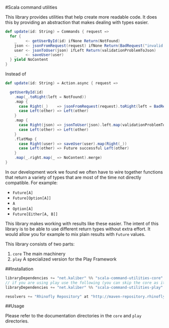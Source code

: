 #Scala command utilities

This library provides utilities that help create more readable code. It does this by providing an abstraction that makes dealing with types easier.

```scala
def update(id: String) = Commands { request =>
  for {
    _    <- getUserById(id) ifNone Return(NotFound)
    json <- jsonFromRequest(request) ifNone Return(BadRequest("invalid json"))
    user <- jsonToUser(json) ifLeft Return(validationProblemToJson)
    _    <- saveUser(user)
  } yield NoContent
}

```

Instead of

```scala
def update(id: String) = Action.async { request =>

  getUserById(id)
    .map(_.toRight(left = NotFound))
    .map {
      case Right(_)    => jsonFromRequest(request).toRight(left = BadRequest("invalid json"))
      case Left(other) => Left(other)
    }
    .map {
      case Right(json) => jsonToUser(json).left.map(validationProblemToJson)
      case Left(other) => Left(other)
    }
    .flatMap {
      case Right(user) => saveUser(user).map(Right(_))
      case Left(other) => Future successful Left(other)
    }
    .map(_.right.map(_ => NoContent).merge)
}
```



In our development work we found we often have to wire together functions that return a variety of types that are most of the time not directly compatible. For example:

- `Future[A]`
- `Future[Option[A]]`
- `A`
- `Option[A]`
- `Future[Either[A, B]]`

This library makes working with results like these easier. The intent of this library is to be able to use different return types without extra effort. It would allow you for example to mix plain results with `Future` values.

This library consists of two parts:

1. `core` The main machinery
2. `play` A specialized version for the Play Framework


##Installation

``` scala
libraryDependencies += "net.kaliber" %% "scala-command-utilities-core" % "0.1"
// if you are using play use the following (you can skip the core as it's automatically loaded)
libraryDependencies += "net.kaliber" %% "scala-command-utilities-play" % "0.1"

resolvers += "Rhinofly Repository" at "http://maven-repository.rhinofly.net:8081/artifactory/libs-release-local"
```

##Usage

Please refer to the documentation directories in the `core` and `play` directories.
